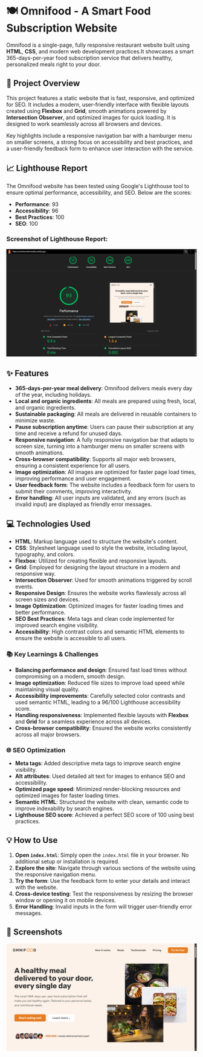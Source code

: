 # 🍽️ Omnifood - A Smart Food Subscription Website

Omnifood is a single-page, fully responsive restaurant website built using **HTML**, **CSS**, and modern web development practices.It showcases a smart 365-days-per-year food subscription service that delivers healthy, personalized meals right to your door.
## 📖 Project Overview

This project features a static website that is fast, responsive, and optimized for SEO. It includes a modern, user-friendly interface with flexible layouts created using **Flexbox** and **Grid**, smooth animations powered by **Intersection Observer**, and optimized images for quick loading. It is designed to work seamlessly across all browsers and devices.

Key highlights include a responsive navigation bar with a hamburger menu on smaller screens, a strong focus on accessibility and best practices, and a user-friendly feedback form to enhance user interaction with the service.

## 📈 Lighthouse Report

The Omnifood website has been tested using Google's Lighthouse tool to ensure optimal performance, accessibility, and SEO. Below are the scores:

- **Performance**: 93
- **Accessibility**: 96
- **Best Practices**: 100
- **SEO**: 100

### Screenshot of Lighthouse Report:

![Lighthouse Report](img/lighthouse-report.png)

## ✨ Features

- **365-days-per-year meal delivery**: Omnifood delivers meals every day of the year, including holidays.  
- **Local and organic ingredients**: All meals are prepared using fresh, local, and organic ingredients.  
- **Sustainable packaging**: All meals are delivered in reusable containers to minimize waste.  
- **Pause subscription anytime**: Users can pause their subscription at any time and receive a refund for unused days.    
- **Responsive navigation**: A fully responsive navigation bar that adapts to screen size, turning into a hamburger menu on smaller screens with smooth animations.  
- **Cross-browser compatibility**: Supports all major web browsers, ensuring a consistent experience for all users.  
- **Image optimization**: All images are optimized for faster page load times, improving performance and user engagement.  
- **User feedback form**: The website includes a feedback form for users to submit their comments, improving interactivity.  
- **Error handling**: All user inputs are validated, and any errors (such as invalid input) are displayed as friendly error messages. 

## 💻 Technologies Used

- **HTML**: Markup language used to structure the website's content.  
- **CSS**: Stylesheet language used to style the website, including layout, typography, and colors.  
- **Flexbox**: Utilized for creating flexible and responsive layouts.  
- **Grid**: Employed for designing the layout structure in a modern and responsive way.  
- **Intersection Observer**: Used for smooth animations triggered by scroll events.  
- **Responsive Design**: Ensures the website works flawlessly across all screen sizes and devices.  
- **Image Optimization**: Optimized images for faster loading times and better performance.  
- **SEO Best Practices**: Meta tags and clean code implemented for improved search engine visibility.  
- **Accessibility**: High contrast colors and semantic HTML elements to ensure the website is accessible to all users.  

### 📚 Key Learnings & Challenges

- **Balancing performance and design**: Ensured fast load times without compromising on a modern, smooth design.
- **Image optimization**: Reduced file sizes to improve load speed while maintaining visual quality.
- **Accessibility improvements**: Carefully selected color contrasts and used semantic HTML, leading to a 96/100 Lighthouse accessibility score.
- **Handling responsiveness**: Implemented flexible layouts with **Flexbox** and **Grid** for a seamless experience across all devices.
- **Cross-browser compatibility**: Ensured the website works consistently across all major browsers.

### 🌐 SEO Optimization

- **Meta tags**: Added descriptive meta tags to improve search engine visibility.
- **Alt attributes**: Used detailed alt text for images to enhance SEO and accessibility.
- **Optimized page speed**: Minimized render-blocking resources and optimized images for faster loading times.
- **Semantic HTML**: Structured the website with clean, semantic code to improve indexability by search engines.
- **Lighthouse SEO score**: Achieved a perfect SEO score of 100 using best practices.


## 💡 How to Use

1. **Open `index.html`**: Simply open the `index.html` file in your browser. No additional setup or installation is required.
2. **Explore the site**: Navigate through various sections of the website using the responsive navigation menu.
3. **Try the form**: Use the feedback form to enter your details and interact with the website.
4. **Cross-device testing**: Test the responsiveness by resizing the browser window or opening it on mobile devices.
5. **Error Handling**: Invalid inputs in the form will trigger user-friendly error messages.

## 📸 Screenshots

![Website summary section](img/App-summary.png)

